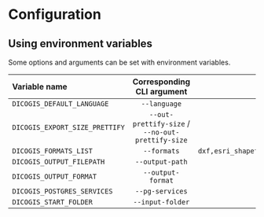 # Configuration

## Using environment variables

Some options and arguments can be set with environment variables.

| Variable name                  | Corresponding CLI argument | Default value      |
| :----------------------------- | :------------------------: | :----------------: |
| `DICOGIS_DEFAULT_LANGUAGE`     | `--language`               | `None`  |
| `DICOGIS_EXPORT_SIZE_PRETTIFY` | `--out-prettify-size` / `--no-out-prettify-size` | `--no-out-prettify-size` |
| `DICOGIS_FORMATS_LIST`         | `--formats`                | `dxf,esri_shapefile,geojson,gml,kml,mapinfo_tab,sqlite,ecw,geotiff,jpeg` |
| `DICOGIS_OUTPUT_FILEPATH`      | `--output-path`            | `None`  |
| `DICOGIS_OUTPUT_FORMAT`        | `--output-format`          | `excel` |
| `DICOGIS_POSTGRES_SERVICES`    | `--pg-services`           | `None`  |
| `DICOGIS_START_FOLDER`         | `--input-folder`           | `None`  |
